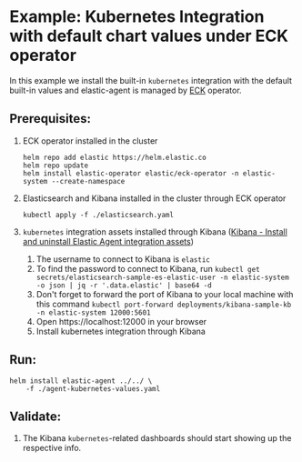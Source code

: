 # Example: Kubernetes Integration with default chart values under ECK operator

In this example we install the built-in `kubernetes` integration with the default built-in values and elastic-agent is managed by [ECK](https://github.com/elastic/cloud-on-k8s) operator.

## Prerequisites:
1. ECK operator installed in the cluster
    ```console
    helm repo add elastic https://helm.elastic.co
    helm repo update
    helm install elastic-operator elastic/eck-operator -n elastic-system --create-namespace
    ```

2. Elasticsearch and Kibana installed in the cluster through ECK operator

    ```console
    kubectl apply -f ./elasticsearch.yaml
    ```

3. `kubernetes` integration assets installed through Kibana ([Kibana - Install and uninstall Elastic Agent integration assets](https://www.elastic.co/guide/en/fleet/current/install-uninstall-integration-assets.html))

   1. The username to connect to Kibana is `elastic`
   2. To find the password to connect to Kibana, run `kubectl get secrets/elasticsearch-sample-es-elastic-user -n elastic-system -o json | jq -r '.data.elastic' | base64 -d`
   3. Don't forget to forward the port of Kibana to your local machine with this command `kubectl port-forward deployments/kibana-sample-kb -n elastic-system 12000:5601`
   4. Open https://localhost:12000 in your browser
   5. Install kubernetes integration through Kibana

## Run:
```console
helm install elastic-agent ../../ \
    -f ./agent-kubernetes-values.yaml
```

## Validate:

1. The Kibana `kubernetes`-related dashboards should start showing up the respective info.
